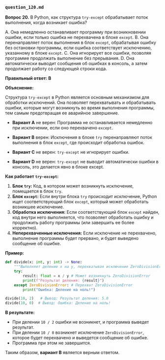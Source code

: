 ### `question_120.md`

**Вопрос 20.** В Python, как структура `try-except` обрабатывает поток выполнения, когда возникает ошибка?

A. Она немедленно останавливает программу при возникновении ошибки, если только ошибка не перехвачена в блоке `except`.
B. Она перенаправляет поток выполнения в блок `except`, обрабатывая ошибку без остановки программы, если ошибка соответствует исключению, указанному в блоке `except`.
C. Она игнорирует все ошибки, позволяя программе продолжать выполнение без прерывания.
D. Она автоматически выводит сообщения об ошибках в консоль, а затем продолжает работу со следующей строки кода.

**Правильный ответ: B**

**Объяснение:**

Структура `try-except` в Python является основным механизмом для обработки исключений. Она позволяет перехватывать и обрабатывать ошибки, которые могут возникнуть во время выполнения программы, тем самым предотвращая ее аварийное завершение.

*   **Вариант A** не верен: Программа не останавливается немедленно при исключении, если оно перехвачено `except`.

*   **Вариант B** верен:  Исключения в блоке `try` перенаправляют поток выполнения в блок `except`, где происходит обработка ошибок.
    
*   **Вариант C** не верен: `try-except` не игнорирует ошибки.

*   **Вариант D** не верен: `try-except` не выводит автоматически ошибки в консоль, это делается явно в блоке except.

**Как работает `try-except`:**

1.  **Блок `try`:** Код, в котором может возникнуть исключение, помещается в блок `try`.
2.  **Блок `except`:** Если внутри блока `try` происходит исключение, Python ищет соответствующий блок `except`, который может обработать возникшее исключение.
3.  **Обработка исключения:** Если соответствующий блок `except` найден, код внутри него выполняется, что позволяет обработать ошибку и продолжить работу программы (или завершить ее более корректно).
4.  **Неперехваченные исключения:**  Если исключение не перехвачено, выполнение программы будет прервано, и будет выведено сообщение об ошибке.

**Пример:**

```python
def divide(x: int, y: int) -> None:
    """Выполняет деление x на y, перехватывая исключение ZeroDivisionError."""
    try:
        result: float = x / y # Может возникнуть ZeroDivisionError
        print(f"Результат деления: {result}")
    except ZeroDivisionError: # Перехват ZeroDivisionError
        print("Ошибка: Деление на ноль!")

divide(10, 2)   # Вывод: Результат деления: 5.0
divide(10, 0)  # Вывод: Ошибка: Деление на ноль!
```
**В результате:**

*   При делении `10 / 2` ошибки не возникнет, и программа выведет результат.
*   При делении `10 / 0` возникнет исключение `ZeroDivisionError`, которое будет перехвачено и выведется сообщение об ошибке.
*   Программа при этом не завершится.

Таким образом, **вариант B** является верным ответом.
